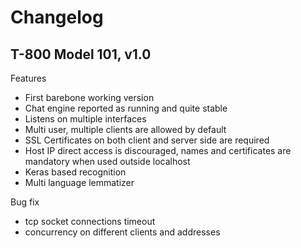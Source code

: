 # Changelog

## T-800 Model 101, v1.0
Features
- First barebone working version
- Chat engine reported as running and quite stable
- Listens on multiple interfaces
- Multi user, multiple clients are allowed by default
- SSL Certificates on both client and server side are required
- Host IP direct access is discouraged, names and certificates are mandatory when used outside localhost
- Keras based recognition
- Multi language lemmatizer

Bug fix
- tcp socket connections timeout
- concurrency on different clients and addresses